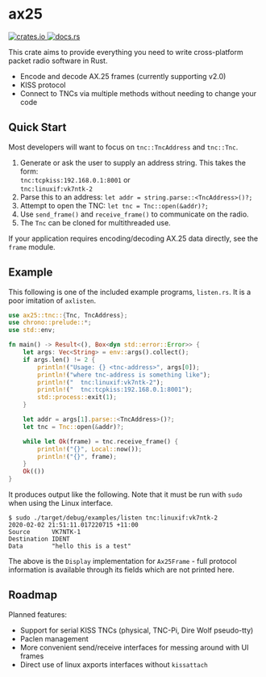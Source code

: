# ax25

<a href="https://crates.io/crates/ax25">
    <img src="https://img.shields.io/crates/v/ax25.svg" alt="crates.io">
</a>
<a href="https://docs.rs/ax25">
    <img src="https://docs.rs/ax25/badge.svg" alt="docs.rs">
</a>

This crate aims to provide everything you need to write cross-platform packet radio
software in Rust.

* Encode and decode AX.25 frames (currently supporting v2.0)
* KISS protocol
* Connect to TNCs via multiple methods without needing to change your code

## Quick Start

Most developers will want to focus on `tnc::TncAddress` and `tnc::Tnc`.
1. Generate or ask the user to supply an address string. This takes the form:  
   `tnc:tcpkiss:192.168.0.1:8001` or  
   `tnc:linuxif:vk7ntk-2`
2. Parse this to an address: `let addr = string.parse::<TncAddress>()?;`
3. Attempt to open the TNC: `let tnc = Tnc::open(&addr)?;`
4. Use `send_frame()` and `receive_frame()` to communicate on the radio.
5. The `Tnc` can be cloned for multithreaded use.

If your application requires encoding/decoding AX.25 data directly, see the `frame` module.

## Example

This following is one of the included example programs, `listen.rs`. It is a poor
imitation of `axlisten`.

```rust
use ax25::tnc::{Tnc, TncAddress};
use chrono::prelude::*;
use std::env;

fn main() -> Result<(), Box<dyn std::error::Error>> {
    let args: Vec<String> = env::args().collect();
    if args.len() != 2 {
        println!("Usage: {} <tnc-address>", args[0]);
        println!("where tnc-address is something like");
        println!("  tnc:linuxif:vk7ntk-2");
        println!("  tnc:tcpkiss:192.168.0.1:8001");
        std::process::exit(1);
    }

    let addr = args[1].parse::<TncAddress>()?;
    let tnc = Tnc::open(&addr)?;

    while let Ok(frame) = tnc.receive_frame() {
        println!("{}", Local::now());
        println!("{}", frame);
    }
    Ok(())
}
```

It produces output like the following. Note that it must be run with `sudo` when
using the Linux interface.

```
$ sudo ./target/debug/examples/listen tnc:linuxif:vk7ntk-2
2020-02-02 21:51:11.017220715 +11:00
Source		VK7NTK-1
Destination	IDENT
Data		"hello this is a test"
```

The above is the `Display` implementation for `Ax25Frame` - full protocol information
is available through its fields which are not printed here.

## Roadmap

Planned features:

* Support for serial KISS TNCs (physical, TNC-Pi, Dire Wolf pseudo-tty)
* Paclen management
* More convenient send/receive interfaces for messing around with UI frames
* Direct use of linux axports interfaces without `kissattach`
